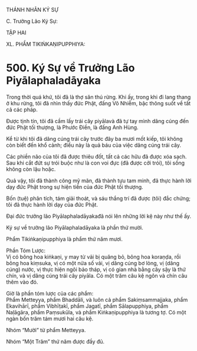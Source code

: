 THÁNH NHÂN KÝ SỰ

C. Trưởng Lão Ký Sự:

TẬP HAI

XL. PHẨM TIKIṄKAṆIPUPPHIYA:

# 500. Ký Sự về Trưởng Lão Piyālaphaladāyaka

Trong thời quá khứ, tôi đã là thợ săn thú rừng. Khi ấy, trong khi đi lang thang ở khu rừng, tôi đã nhìn thấy đức Phật, đấng Vô Nhiễm, bậc thông suốt về tất cả các pháp.

Được tịnh tín, tôi đã cầm lấy trái cây piyālavà đã tự tay mình dâng cúng đến đức Phật tối thượng, là Phước Điền, là đấng Anh Hùng.

Kể từ khi tôi đã dâng cúng trái cây trước đây ba mươi mốt kiếp, tôi không còn biết đến khổ cảnh; điều này là quả báu của việc dâng cúng trái cây.

Các phiền não của tôi đã được thiêu đốt, tất cả các hữu đã được xóa sạch. Sau khi cắt đứt sự trói buộc như là con voi đực (đã được cởi trói), tôi sống không còn lậu hoặc.

Quả vậy, tôi đã thành công mỹ mãn, đã thành tựu tam minh, đã thực hành lời dạy đức Phật trong sự hiện tiền của đức Phật tối thượng.

Bốn (tuệ) phân tích, tám giải thoát, và sáu thắng trí đã được (tôi) đắc chứng; tôi đã thực hành lời dạy của đức Phật.

Đại đức trưởng lão Piyālaphaladāyakađã nói lên những lời kệ này như thế ấy.

Ký sự về trưởng lão Piyālaphaladāyaka là phần thứ mười.

Phẩm Tikiṅkaṇipupphiya là phẩm thứ năm mươi.

Phần Tóm Lược:  
Vị có bông hoa kiṅkaṇi, y may từ vải bị quăng bỏ, bông hoa koraṇḍa, rồi bông hoa kiṃsuka, vị có một nửa số vải, vị dâng cúng bơ lỏng, vị (dâng cúng) nước, vị thực hiện ngôi bảo tháp, vị có gian nhà bằng cây sậy là thứ chín, và vị dâng cúng trái cây piyāla. Có một trăm câu kệ ngôn và chín câu thêm vào đó.

Giờ là phần tóm lược của các phẩm:  
Phẩm Metteyya, phẩm Bhaddāli, và luôn cả phẩm Sakiṃsammajjaka, phẩm Ekavihārī, phẩm Vibhīṭakī, phẩm Jagatī, phẩm Sālapupphiya, phẩm Naḷāgāra, phẩm Paṃsukūla, và phẩm Kiṅkaṇipupphiya là tương tợ. Có một ngàn bốn trăm tám mươi hai câu kệ.

Nhóm “Mười” từ phẩm Metteyya.

Nhóm “Một Trăm” thứ năm được đầy đủ.
